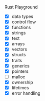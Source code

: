 Rust Playground

- [x] data types
- [x] control flow
- [x] functions
- [x] strings
- [x] text
- [x] arrays
- [x] vectors
- [x] structs
- [x] traits
- [x] generics
- [x] pointers
- [ ] malloc
- [x] ownership
- [x] lifetimes
- [x] error handling